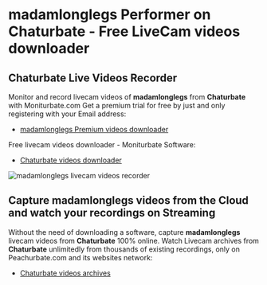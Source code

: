 # madamlonglegs Performer on Chaturbate - Free LiveCam videos downloader

## Chaturbate Live Videos Recorder

Monitor and record livecam videos of **madamlonglegs** from **Chaturbate** with Moniturbate.com
Get a premium trial for free by just and only registering with your Email address:
* [madamlonglegs Premium videos downloader](https://moniturbate.com/request-demo-licence-key.html)

Free livecam videos downloader - Moniturbate Software:
* [Chaturbate videos downloader](https://moniturbate.com/moniturbate-download-software.html)

![madamlonglegs livecam videos recorder](https://peachurnet.com/templates/moniturbate-software.png)


## Capture madamlonglegs videos from the Cloud and watch your recordings on Streaming

Without the need of downloading a software, capture **madamlonglegs** livecam videos from **Chaturbate** 100% online.
Watch Livecam archives from **Chaturbate** unlimitedly from thousands of existing recordings, only on Peachurbate.com and its websites network:
* [Chaturbate videos archives](https://peachurnet.com/)
